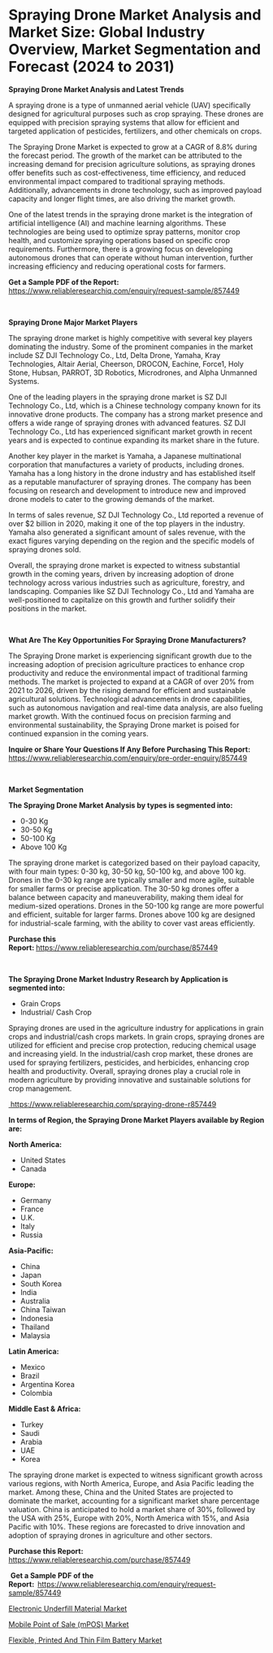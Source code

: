 <p><h1>Spraying Drone Market Analysis and Market Size: Global Industry Overview, Market Segmentation and Forecast (2024 to 2031)</h1></p><p><strong>Spraying Drone Market Analysis and Latest Trends</strong></p>
<p><p>A spraying drone is a type of unmanned aerial vehicle (UAV) specifically designed for agricultural purposes such as crop spraying. These drones are equipped with precision spraying systems that allow for efficient and targeted application of pesticides, fertilizers, and other chemicals on crops. </p><p>The Spraying Drone Market is expected to grow at a CAGR of 8.8% during the forecast period. The growth of the market can be attributed to the increasing demand for precision agriculture solutions, as spraying drones offer benefits such as cost-effectiveness, time efficiency, and reduced environmental impact compared to traditional spraying methods. Additionally, advancements in drone technology, such as improved payload capacity and longer flight times, are also driving the market growth.</p><p>One of the latest trends in the spraying drone market is the integration of artificial intelligence (AI) and machine learning algorithms. These technologies are being used to optimize spray patterns, monitor crop health, and customize spraying operations based on specific crop requirements. Furthermore, there is a growing focus on developing autonomous drones that can operate without human intervention, further increasing efficiency and reducing operational costs for farmers.</p></p>
<p><strong>Get a Sample PDF of the Report:&nbsp;</strong> <a href="https://www.reliableresearchiq.com/enquiry/request-sample/857449">https://www.reliableresearchiq.com/enquiry/request-sample/857449</a></p>
<p>&nbsp;</p>
<p><strong>Spraying Drone Major Market Players</strong></p>
<p><p>The spraying drone market is highly competitive with several key players dominating the industry. Some of the prominent companies in the market include SZ DJI Technology Co., Ltd, Delta Drone, Yamaha, Kray Technologies, Altair Aerial, Cheerson, DROCON, Eachine, Force1, Holy Stone, Hubsan, PARROT, 3D Robotics, Microdrones, and Alpha Unmanned Systems.</p><p>One of the leading players in the spraying drone market is SZ DJI Technology Co., Ltd, which is a Chinese technology company known for its innovative drone products. The company has a strong market presence and offers a wide range of spraying drones with advanced features. SZ DJI Technology Co., Ltd has experienced significant market growth in recent years and is expected to continue expanding its market share in the future.</p><p>Another key player in the market is Yamaha, a Japanese multinational corporation that manufactures a variety of products, including drones. Yamaha has a long history in the drone industry and has established itself as a reputable manufacturer of spraying drones. The company has been focusing on research and development to introduce new and improved drone models to cater to the growing demands of the market.</p><p>In terms of sales revenue, SZ DJI Technology Co., Ltd reported a revenue of over $2 billion in 2020, making it one of the top players in the industry. Yamaha also generated a significant amount of sales revenue, with the exact figures varying depending on the region and the specific models of spraying drones sold.</p><p>Overall, the spraying drone market is expected to witness substantial growth in the coming years, driven by increasing adoption of drone technology across various industries such as agriculture, forestry, and landscaping. Companies like SZ DJI Technology Co., Ltd and Yamaha are well-positioned to capitalize on this growth and further solidify their positions in the market.</p></p>
<p>&nbsp;</p>
<p><strong>What Are The Key Opportunities For Spraying Drone Manufacturers?</strong></p>
<p><p>The Spraying Drone market is experiencing significant growth due to the increasing adoption of precision agriculture practices to enhance crop productivity and reduce the environmental impact of traditional farming methods. The market is projected to expand at a CAGR of over 20% from 2021 to 2026, driven by the rising demand for efficient and sustainable agricultural solutions. Technological advancements in drone capabilities, such as autonomous navigation and real-time data analysis, are also fueling market growth. With the continued focus on precision farming and environmental sustainability, the Spraying Drone market is poised for continued expansion in the coming years.</p></p>
<p><strong>Inquire or Share Your Questions If Any Before Purchasing This Report:</strong> <a href="https://www.reliableresearchiq.com/enquiry/pre-order-enquiry/857449">https://www.reliableresearchiq.com/enquiry/pre-order-enquiry/857449</a></p>
<p>&nbsp;</p>
<p><strong>Market Segmentation</strong></p>
<p><strong>The Spraying Drone Market Analysis by types is segmented into:</strong></p>
<p><ul><li>0-30 Kg</li><li>30-50 Kg</li><li>50-100 Kg</li><li>Above 100 Kg</li></ul></p>
<p><p>The spraying drone market is categorized based on their payload capacity, with four main types: 0-30 kg, 30-50 kg, 50-100 kg, and above 100 kg. Drones in the 0-30 kg range are typically smaller and more agile, suitable for smaller farms or precise application. The 30-50 kg drones offer a balance between capacity and maneuverability, making them ideal for medium-sized operations. Drones in the 50-100 kg range are more powerful and efficient, suitable for larger farms. Drones above 100 kg are designed for industrial-scale farming, with the ability to cover vast areas efficiently.</p></p>
<p><strong>Purchase this Report:&nbsp;</strong><a href="https://www.reliableresearchiq.com/purchase/857449">https://www.reliableresearchiq.com/purchase/857449</a></p>
<p>&nbsp;</p>
<p><strong>The Spraying Drone Market Industry Research by Application is segmented into:</strong></p>
<p><ul><li>Grain Crops</li><li>Industrial/ Cash Crop</li></ul></p>
<p><p>Spraying drones are used in the agriculture industry for applications in grain crops and industrial/cash crops markets. In grain crops, spraying drones are utilized for efficient and precise crop protection, reducing chemical usage and increasing yield. In the industrial/cash crop market, these drones are used for spraying fertilizers, pesticides, and herbicides, enhancing crop health and productivity. Overall, spraying drones play a crucial role in modern agriculture by providing innovative and sustainable solutions for crop management.</p></p>
<p><a href="https://www.reliableresearchiq.com/spraying-drone-r857449">&nbsp;https://www.reliableresearchiq.com/spraying-drone-r857449</a></p>
<p><strong>In terms of Region, the Spraying Drone Market Players available by Region are:</strong></p>
<p>
    <p> <strong> North America: </strong>
        <ul>
            <li>United States</li>
            <li>Canada</li>
        </ul>
        </p> 
    <p> <strong> Europe: </strong>
        <ul>
            <li>Germany</li>
            <li>France</li>
            <li>U.K.</li>
            <li>Italy</li>
            <li>Russia</li>
        </ul>
        </p> 
    <p> <strong> Asia-Pacific: </strong>
        <ul>
            <li>China</li>
            <li>Japan</li>
            <li>South Korea</li>
            <li>India</li>
            <li>Australia</li>
            <li>China Taiwan</li>
            <li>Indonesia</li>
            <li>Thailand</li>
            <li>Malaysia</li>
        </ul>
        </p> 
    <p> <strong> Latin America: </strong>
        <ul>
            <li>Mexico</li>
            <li>Brazil</li>
            <li>Argentina Korea</li>
            <li>Colombia</li>
        </ul>
        </p> 
    <p> <strong> Middle East & Africa: </strong>
        <ul>
            <li>Turkey</li>
            <li>Saudi</li>
            <li>Arabia</li>
            <li>UAE</li>
            <li>Korea</li>
        </ul>
    </p>
    </p>
<p><p>The spraying drone market is expected to witness significant growth across various regions, with North America, Europe, and Asia Pacific leading the market. Among these, China and the United States are projected to dominate the market, accounting for a significant market share percentage valuation. China is anticipated to hold a market share of 30%, followed by the USA with 25%, Europe with 20%, North America with 15%, and Asia Pacific with 10%. These regions are forecasted to drive innovation and adoption of spraying drones in agriculture and other sectors.</p></p>
<p><strong>Purchase this Report: </strong><a href="https://www.reliableresearchiq.com/purchase/857449">https://www.reliableresearchiq.com/purchase/857449</a></p>
<p>&nbsp;<strong>Get a Sample PDF of the Report:&nbsp;&nbsp;</strong><a href="https://www.reliableresearchiq.com/enquiry/request-sample/857449">https://www.reliableresearchiq.com/enquiry/request-sample/857449</a></p>
<p><strong></strong></p>
<p><p><a href="https://github.com/cathyMaggio37/Market-Research-Report-List-1/blob/main/electronic-underfill-material-market.md">Electronic Underfill Material Market</a></p><p><a href="https://github.com/tiannaStark1/Market-Research-Report-List-1/blob/main/mobile-point-of-sale-mpos-market.md">Mobile Point of Sale (mPOS) Market</a></p><p><a href="https://github.com/KaliWatsica/Market-Research-Report-List-1/blob/main/flexible-printed-and-thin-film-battery-market.md">Flexible, Printed And Thin Film Battery Market</a></p></p>